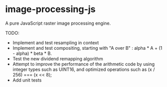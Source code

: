# image-processing-js
A pure JavaScript raster image processing engine.

TODO:

- Implement and test resampling in context
- Implement and test compositing, starting with "A over B" : alpha * A + (1 - alpha) * beta * B.
- Test the new dividend remapping algorithm
- Attempt to improve the performance of the arithmetic code by using integer types such as UINT16, and optimized operations such as (x / 256) === (x << 8);
- Add unit tests
